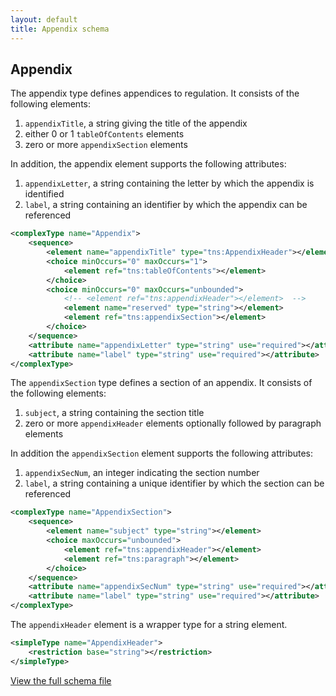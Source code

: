 ```yaml
---
layout: default
title: Appendix schema
---
```


## Appendix

The appendix type defines appendices to regulation. It consists of the following elements:

1. `appendixTitle`, a string giving the title of the appendix
2. either 0 or 1 `tableOfContents` elements
3. zero or more `appendixSection` elements

In addition, the appendix element supports the following attributes:

1. `appendixLetter`, a string containing the letter by which the appendix is identified
2. `label`, a string containing an identifier by which the appendix can be referenced

```xml
<complexType name="Appendix">
	<sequence>
		<element name="appendixTitle" type="tns:AppendixHeader"></element>
		<choice minOccurs="0" maxOccurs="1">
			<element ref="tns:tableOfContents"></element>
		</choice>
		<choice minOccurs="0" maxOccurs="unbounded">
			<!-- <element ref="tns:appendixHeader"></element>  -->
			<element name="reserved" type="string"></element>
			<element ref="tns:appendixSection"></element>
		</choice>
	</sequence>
	<attribute name="appendixLetter" type="string" use="required"></attribute>
	<attribute name="label" type="string" use="required"></attribute>
</complexType>
```

The `appendixSection` type defines a section of an appendix. It consists of the following elements:

1. `subject`, a string containing the section title
2. zero or more `appendixHeader` elements optionally followed by paragraph elements

In addition the `appendixSection` element supports the following attributes:

1. `appendixSecNum`, an integer indicating the section number
2. `label`, a string containing a unique identifier by which the section can be referenced

```xml
<complexType name="AppendixSection">
	<sequence>
		<element name="subject" type="string"></element>
		<choice maxOccurs="unbounded">
			<element ref="tns:appendixHeader"></element>
			<element ref="tns:paragraph"></element>
		</choice>
	</sequence>
	<attribute name="appendixSecNum" type="string" use="required"></attribute>
	<attribute name="label" type="string" use="required"></attribute>
</complexType>
```

The `appendixHeader` element is a wrapper type for a string element.

```xml
<simpleType name="AppendixHeader">
	<restriction base="string"></restriction>
</simpleType>
```

[View the full schema file](https://github.com/cfpb/regulations-schema/blob/master/src/appendix.xsd)
